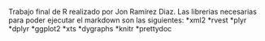 Trabajo final de R realizado por Jon Ramírez Diaz.
Las librerias necesarias para poder ejecutar el markdown son las siguientes:
*xml2
*rvest
*plyr
*dplyr
*ggplot2
*xts
*dygraphs
*knitr
*prettydoc
